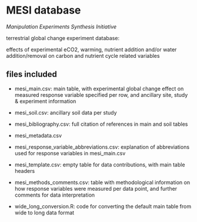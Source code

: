 # MESI database

*Manipulation Experiments Synthesis Initiative*

terrestrial global change experiment database:

effects of experimental eCO2, warming, nutrient addition and/or water addition/removal on carbon and nutrient cycle related variables

## files included
- mesi_main.csv: main table, with experimental global change effect on measured response variable specified per row, and ancillary site, study & experiment information
- mesi_soil.csv: ancillary soil data per study
- mesi_bibliography.csv: full citation of references in main and soil tables
- mesi_metadata.csv
- mesi_response_variable_abbreviations.csv: explanation of abbreviations used for response variables in mesi_main.csv
- mesi_template.csv: empty table for data contributions, with main table headers
- mesi_methods_comments.csv: table with methodological information on how response variables were measured per data point, and further comments for data interpretation

- wide_long_conversion.R: code for converting the default main table from wide to long data format
